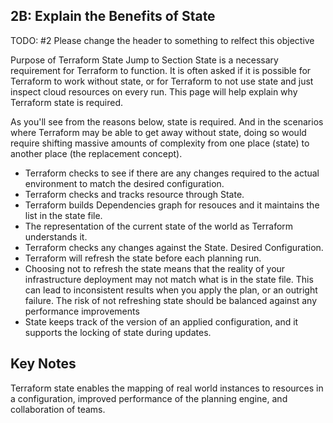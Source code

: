 ## 2B: Explain the Benefits of State
TODO: #2 Please change the header to something to relfect this objective

Purpose of Terraform State
Jump to Section
State is a necessary requirement for Terraform to function. It is often asked if it is possible for Terraform to work without state, or for Terraform to not use state and just inspect cloud resources on every run. This page will help explain why Terraform state is required.

As you'll see from the reasons below, state is required. And in the scenarios where Terraform may be able to get away without state, doing so would require shifting massive amounts of complexity from one place (state) to another place (the replacement concept).

* Terraform checks to see if there are any changes required to the actual environment to match the desired configuration.
* Terraform checks and tracks resource through State.
* Terraform builds Dependencies graph for resouces and it maintains the list in the state file.
* The representation of the current state of the world as Terraform understands it.
* Terraform checks any changes against the State.  Desired Configuration.
* Terraform will refresh the state before each planning run.
* Choosing not to refresh the state means that the reality of your infrastructure deployment may not match what is in the state file.  This can lead to inconsistent results when you apply the plan, or an outright failure. The risk of not refreshing state should be balanced against any performance improvements
* State keeps track of the version of an applied configuration, and it supports the locking of state
during updates.

## Key Notes
Terraform state enables the mapping of real world instances to resources in
a configuration, improved performance of the planning engine, and collaboration of teams.